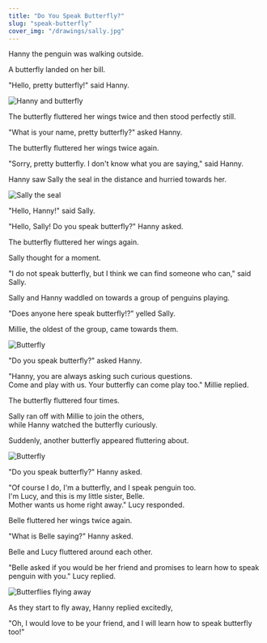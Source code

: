 ```yaml
---
title: "Do You Speak Butterfly?"
slug: "speak-butterfly"
cover_img: "/drawings/sally.jpg"
---
```


Hanny the penguin was walking outside.

A butterfly landed on her bill.

"Hello, pretty butterfly!" said Hanny.

![Hanny and butterfly](/drawings/hanny_butterfly.jpg)

The butterfly fluttered her wings twice and then stood perfectly still.

"What is your name, pretty butterfly?" asked Hanny.

The butterfly fluttered her wings twice again.

"Sorry, pretty butterfly. I don't know what you are saying," said Hanny.

Hanny saw Sally the seal in the distance and hurried towards her.

![Sally the seal](/drawings/sally.jpg)

"Hello, Hanny!" said Sally.

"Hello, Sally! Do you speak butterfly?" Hanny asked.

The butterfly fluttered her wings again.

Sally thought for a moment.

"I do not speak butterfly, but I think we can find someone who can," said Sally.

Sally and Hanny waddled on towards a group of penguins playing.

"Does anyone here speak butterfly!?" yelled Sally.

Millie, the oldest of the group, came towards them.

![Butterfly](/drawings/hanny_millie_sally.jpg)

"Do you speak butterfly?" asked Hanny.

"Hanny, you are always asking such curious questions.  
Come and play with us. Your butterfly can come play too." Millie replied.

The butterfly fluttered four times.

Sally ran off with Millie to join the others,  
while Hanny watched the butterfly curiously.

Suddenly, another butterfly appeared fluttering about.

![Butterfly](/drawings/butterfly.jpg)

"Do you speak butterfly?" Hanny asked.

"Of course I do, I'm a butterfly, and I speak penguin too.  
I'm Lucy, and this is my little sister, Belle.  
Mother wants us home right away." Lucy responded.

Belle fluttered her wings twice again.

"What is Belle saying?" Hanny asked.

Belle and Lucy fluttered around each other.

"Belle asked if you would be her friend and promises to learn how to speak penguin with you." Lucy replied.

![Butterflies flying away](/drawings/butterflies_leaving.jpg)

As they start to fly away, Hanny replied excitedly,

"Oh, I would love to be your friend, and I will learn how to speak butterfly too!"
